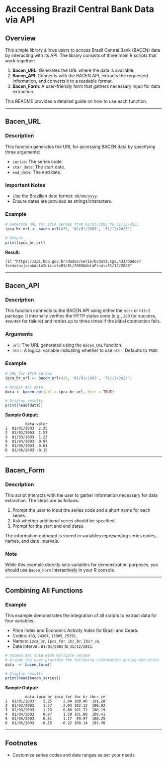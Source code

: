 # Accessing Brazil Central Bank Data via API

## Overview
This simple library allows users to access Brazil Central Bank (BACEN) data by interacting with its API. The library consists of three main R scripts that work together:

1. **Bacen_URL**: Generates the URL where the data is available.
2. **Bacen_API**: Connects with the BACEN API, extracts the requested information, and converts it to a readable format.
3. **Bacen_Form**: A user-friendly form that gathers necessary input for data extraction.

This README provides a detailed guide on how to use each function.

---

## Bacen_URL

### Description
This function generates the URL for accessing BACEN data by specifying three arguments:
- `series`: The series code.
- `star_date`: The start date.
- `end_date`: The end date.

### Important Notes
- Use the Brazilian date format: `dd/mm/yyyy`.
- Ensure dates are provided as strings/characters.

### Example
```r
# Generate URL for IPCA series from 01/01/2003 to 31/12/2023
ipca_br_url <- bacen_url(433, '01/01/2003', '31/12/2023')

# Output
print(ipca_br_url)
```
**Result:**
```
[1] "https://api.bcb.gov.br/dados/serie/bcdata.sgs.433/dados?formato=json&dataInicial=01/01/2003&dataFinal=31/12/2023"
```

---

## Bacen_API

### Description
This function connects to the BACEN API using either the `httr` or `httr2` package. It internally verifies the HTTP status code (e.g., `200` for success, `400/404` for failure) and retries up to three times if the initial connection fails.

### Arguments
- `url`: The URL generated using the `Bacen_URL` function.
- `httr`: A logical variable indicating whether to use `httr`. Defaults to `TRUE`.

### Example
```r
# URL for IPCA series
ipca_br_url <- bacen_url(433, '01/01/2003', '31/12/2023')

# Access API data
data <- bacen_api(url = ipca_br_url, httr = TRUE)

# Display results
print(head(data))
```
**Sample Output:**
```
         data valor
1  01/01/2003  2.25
2  01/02/2003  1.57
3  01/03/2003  1.23
4  01/04/2003  0.97
5  01/05/2003  0.61
6  01/06/2003 -0.15
```

---

## Bacen_Form

### Description
This script interacts with the user to gather information necessary for data extraction. The steps are as follows:

1. Prompt the user to input the series code and a short name for each series.
2. Ask whether additional series should be specified.
3. Prompt for the start and end dates.

The information gathered is stored in variables representing series codes, names, and date intervals.

### Note
While this example directly sets variables for demonstration purposes, you should use `Bacen_Form` interactively in your R console.

---

## Combining All Functions

### Example
This example demonstrates the integration of all scripts to extract data for four variables:
- Price Index and Economic Activity Index for Brazil and Ceará.
- Codes: `433`, `24364`, `13005`, `25391`.
- Names: `ipca_br`, `ipca_for`, `ibc_br`, `ibcr_ce`.
- Date interval: `01/01/2003` to `31/12/2023`.

```r
# Access API data with multiple series
# Assume the user provides the following information during execution
data  <- bacen_form()

# Display results
print(head(bacen_series))
```

**Sample Output:**
```
         data ipca_br ipca_for ibc_br ibcr_ce
1  01/01/2003    2.25     2.04 100.46  101.28
2  01/02/2003    1.57     2.04 102.12  100.92
3  01/03/2003    1.23     0.66 101.72  100.19
4  01/04/2003    0.97     1.59 101.08  100.41
5  01/05/2003    0.61     1.17  99.97  100.25
6  01/06/2003   -0.15    -0.22 100.14  101.38
```

---

## Footnotes
- Customize series codes and date ranges as per your needs.

